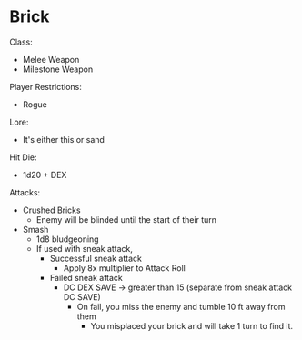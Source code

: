 # Brick
Class:
* Melee Weapon 
* Milestone Weapon

Player Restrictions:
* Rogue

Lore:
* It's either this or sand

Hit Die:
* 1d20 + DEX

Attacks:
* Crushed Bricks
  * Enemy will be blinded until the start of their turn
* Smash
  * 1d8 bludgeoning
  * If used with sneak attack,
    * Successful sneak attack
      * Apply 8x multiplier to Attack Roll
    * Failed sneak attack
      * DC DEX SAVE -> greater than 15 (separate from sneak attack DC SAVE) 
        * On fail, you miss the enemy and tumble 10 ft away from them
          * You misplaced your brick and will take 1 turn to find it.
